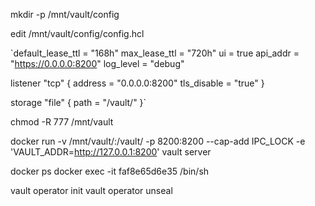 mkdir -p /mnt/vault/config

edit /mnt/vault/config/config.hcl

`default_lease_ttl = "168h"
max_lease_ttl = "720h"
ui = true
api_addr = "https://0.0.0.0:8200"
log_level = "debug"

listener "tcp" {
  address = "0.0.0.0:8200"
  tls_disable = "true"
}

storage "file" {
  path = "/vault/"
}`

chmod -R 777 /mnt/vault

docker run -v /mnt/vault/:/vault/ -p 8200:8200 --cap-add IPC_LOCK -e 'VAULT_ADDR=http://127.0.0.1:8200' vault server

docker ps
docker exec -it faf8e65d6e35    /bin/sh

vault operator init
vault operator unseal
